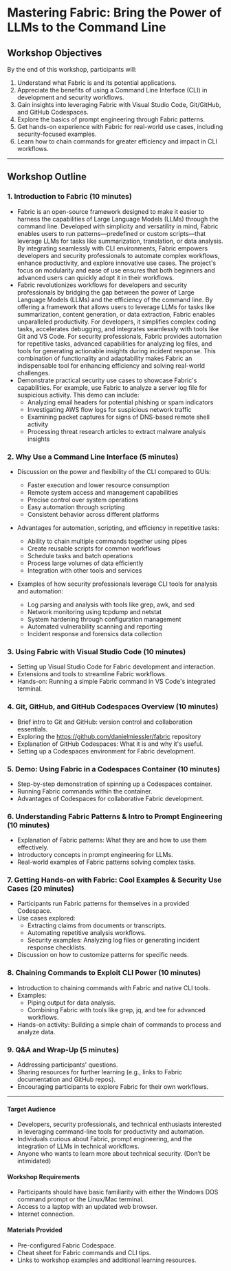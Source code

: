 # Mastering Fabric: Bring the Power of LLMs to the Command Line

## Workshop Objectives

By the end of this workshop, participants will:

1. Understand what Fabric is and its potential applications.
2. Appreciate the benefits of using a Command Line Interface (CLI) in development and security workflows.
3. Gain insights into leveraging Fabric with Visual Studio Code, Git/GitHub, and GitHub Codespaces.
4. Explore the basics of prompt engineering through Fabric patterns.
5. Get hands-on experience with Fabric for real-world use cases, including security-focused examples.
6. Learn how to chain commands for greater efficiency and impact in CLI workflows.

---

## Workshop Outline

### 1. Introduction to Fabric (10 minutes)

- Fabric is an open-source framework designed to make it easier to harness the capabilities of Large Language Models (LLMs) through the command line. Developed with simplicity and versatility in mind, Fabric enables users to run patterns—predefined or custom scripts—that leverage LLMs for tasks like summarization, translation, or data analysis. By integrating seamlessly with CLI environments, Fabric empowers developers and security professionals to automate complex workflows, enhance productivity, and explore innovative use cases. The project's focus on modularity and ease of use ensures that both beginners and advanced users can quickly adopt it in their workflows.
- Fabric revolutionizes workflows for developers and security professionals by bridging the gap between the power of Large Language Models (LLMs) and the efficiency of the command line. By offering a framework that allows users to leverage LLMs for tasks like summarization, content generation, or data extraction, Fabric enables unparalleled productivity. For developers, it simplifies complex coding tasks, accelerates debugging, and integrates seamlessly with tools like Git and VS Code. For security professionals, Fabric provides automation for repetitive tasks, advanced capabilities for analyzing log files, and tools for generating actionable insights during incident response. This combination of functionality and adaptability makes Fabric an indispensable tool for enhancing efficiency and solving real-world challenges.
- Demonstrate practical security use cases to showcase Fabric's capabilities. For example, use Fabric to analyze a server log file for suspicious activity. This demo can include:
  - Analyzing email headers for potential phishing or spam indicators
  - Investigating AWS flow logs for suspicious network traffic
  - Examining packet captures for signs of DNS-based remote shell activity
  - Processing threat research articles to extract malware analysis insights

### 2. Why Use a Command Line Interface (5 minutes)

- Discussion on the power and flexibility of the CLI compared to GUIs:
  - Faster execution and lower resource consumption
  - Remote system access and management capabilities
  - Precise control over system operations
  - Easy automation through scripting
  - Consistent behavior across different platforms

- Advantages for automation, scripting, and efficiency in repetitive tasks:
  - Ability to chain multiple commands together using pipes
  - Create reusable scripts for common workflows
  - Schedule tasks and batch operations
  - Process large volumes of data efficiently
  - Integration with other tools and services

- Examples of how security professionals leverage CLI tools for analysis and automation:
  - Log parsing and analysis with tools like grep, awk, and sed
  - Network monitoring using tcpdump and netstat
  - System hardening through configuration management
  - Automated vulnerability scanning and reporting
  - Incident response and forensics data collection

### 3. Using Fabric with Visual Studio Code (10 minutes)
- Setting up Visual Studio Code for Fabric development and interaction.
- Extensions and tools to streamline Fabric workflows.
- Hands-on: Running a simple Fabric command in VS Code's integrated terminal.

### 4. Git, GitHub, and GitHub Codespaces Overview (10 minutes)
- Brief intro to Git and GitHub: version control and collaboration essentials.
- Exploring the https://github.com/danielmiessler/fabric repository
- Explanation of GitHub Codespaces: What it is and why it's useful.
- Setting up a Codespaces environment for Fabric development.

### 5. Demo: Using Fabric in a Codespaces Container (10 minutes)
- Step-by-step demonstration of spinning up a Codespaces container.
- Running Fabric commands within the container.
- Advantages of Codespaces for collaborative Fabric development.

### 6. Understanding Fabric Patterns & Intro to Prompt Engineering (10 minutes)
- Explanation of Fabric patterns: What they are and how to use them effectively.
- Introductory concepts in prompt engineering for LLMs.
- Real-world examples of Fabric patterns solving complex tasks.

### 7. Getting Hands-on with Fabric: Cool Examples & Security Use Cases (20 minutes)
- Participants run Fabric patterns for themselves in a provided Codespace.
- Use cases explored:
  - Extracting claims from documents or transcripts.
  - Automating repetitive analysis workflows.
  - Security examples: Analyzing log files or generating incident response checklists.
- Discussion on how to customize patterns for specific needs.

### 8. Chaining Commands to Exploit CLI Power (10 minutes)
- Introduction to chaining commands with Fabric and native CLI tools.
- Examples:
  - Piping output for data analysis.
  - Combining Fabric with tools like grep, jq, and tee for advanced workflows.
- Hands-on activity: Building a simple chain of commands to process and analyze data.

### 9. Q&A and Wrap-Up (5 minutes)
- Addressing participants' questions.
- Sharing resources for further learning (e.g., links to Fabric documentation and GitHub repos).
- Encouraging participants to explore Fabric for their own workflows.

---

#### Target Audience
- Developers, security professionals, and technical enthusiasts interested in leveraging command-line tools for productivity and automation.
- Individuals curious about Fabric, prompt engineering, and the integration of LLMs in technical workflows.
- Anyone who wants to learn more about technical security. (Don’t be intimidated)

#### Workshop Requirements
- Participants should have basic familiarity with either the Windows DOS command prompt or the Linux/Mac terminal.
- Access to a laptop with an updated web browser.
- Internet connection.

#### Materials Provided
- Pre-configured Fabric Codespace.
- Cheat sheet for Fabric commands and CLI tips.
- Links to workshop examples and additional learning resources.
